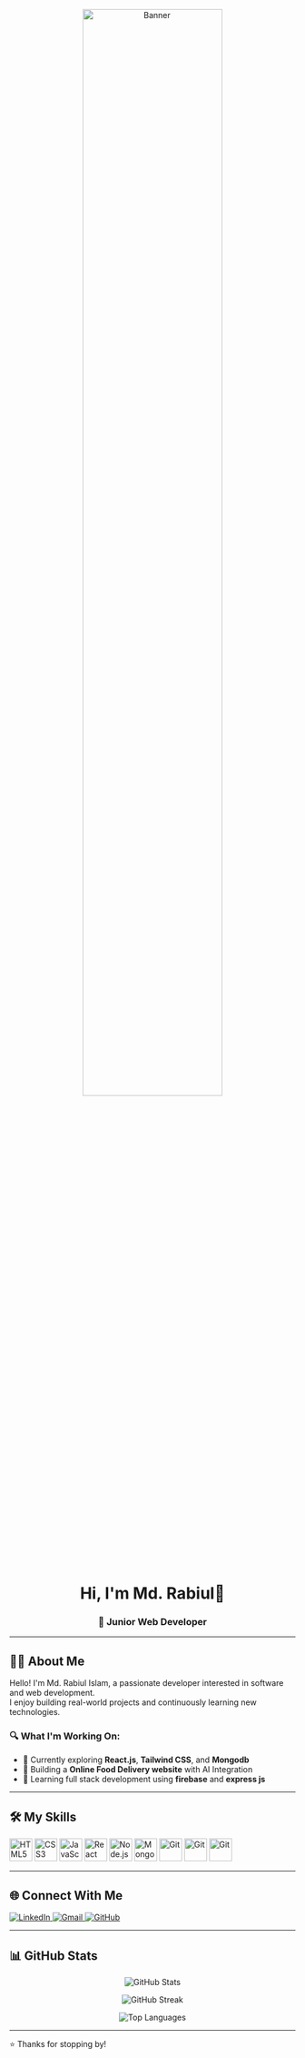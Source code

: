 <!-- Banner Image -->
<!-- Banner Image (Resized & Centered) -->
<p align="center">
<img src="https://avatars.githubusercontent.com/u/173906566?s=400&u=27ca4ac73a3e89acf6a9bd0f5d1a3059474d2cab&v=4" alt="Banner" width="70%" />
</p>

<!-- Name and Designation -->
<h1 align="center">Hi, I'm Md. Rabiul👋</h1>
<h3 align="center">🚀 Junior Web Developer </h3>

---

## 🧑‍💻 About Me

Hello! I'm Md. Rabiul Islam, a passionate developer interested in software and web development.  
I enjoy building real-world projects and continuously learning new technologies.

### 🔍 What I'm Working On:
- 🌱 Currently exploring **React.js**, **Tailwind CSS**, and **Mongodb**
- 🧳 Building a **Online Food Delivery website** with AI Integration
- 🤖 Learning full stack development using **firebase** and **express js**

---

## 🛠️ My Skills

<p align="left">
  <img src="https://cdn.jsdelivr.net/gh/devicons/devicon/icons/html5/html5-original.svg" alt="HTML5" width="40" height="40"/>
  <img src="https://cdn.jsdelivr.net/gh/devicons/devicon/icons/css3/css3-original.svg" alt="CSS3" width="40" height="40"/>
  <img src="https://cdn.jsdelivr.net/gh/devicons/devicon/icons/javascript/javascript-original.svg" alt="JavaScript" width="40" height="40"/>
  <img src="https://cdn.jsdelivr.net/gh/devicons/devicon/icons/react/react-original.svg" alt="React" width="40" height="40"/>  
  <img src="https://cdn.jsdelivr.net/gh/devicons/devicon/icons/nodejs/nodejs-original.svg" alt="Node.js" width="40" height="40"/>
  <img src="https://cdn.jsdelivr.net/gh/devicons/devicon/icons/mongodb/mongodb-original.svg" alt="MongoDB" width="40" height="40"/>
  <img src="https://cdn.jsdelivr.net/gh/devicons/devicon/icons/git/git-original.svg" alt="Git" width="40" height="40"/>
  <img src="https://img.daisyui.com/images/daisyui/mark-static.svg" alt="Git" width="40" height="40"/>
  <img src="https://tailwindcss.com/_next/static/media/tailwindcss-mark.d52e9897.svg" alt="Git" width="40" height="40"/>
 
</p>

---

## 🌐 Connect With Me

<p align="left">
  <a href="https://www.linkedin.com/in/md-rabiul-islam-13904b331/" target="_blank">
    <img src="https://img.shields.io/badge/LinkedIn-%230077B5.svg?&style=for-the-badge&logo=linkedin&logoColor=white" alt="LinkedIn" />
  </a>
  <a href="mailto:mdrabiul.asia@gmail.com">
    <img src="https://img.shields.io/badge/Email-D14836?style=for-the-badge&logo=gmail&logoColor=white" alt="Gmail" />
  </a>
  <a href="https://github.com/rabiul3000">
    <img src="https://img.shields.io/badge/GitHub-181717?style=for-the-badge&logo=github&logoColor=white" alt="GitHub" />
  </a>
</p>

---

## 📊 GitHub Stats

<p align="center">
  <img src="https://github-readme-stats.vercel.app/api?username=rabiul3000&show_icons=true&theme=tokyonight" alt="GitHub Stats" />
</p>

<p align="center">
  <img src="https://github-readme-streak-stats.herokuapp.com/?user=rabiul3000&theme=tokyonight" alt="GitHub Streak" />
</p>

<p align="center">
  <img src="https://github-readme-stats.vercel.app/api/top-langs/?username=rabiul3000&layout=compact&theme=tokyonight" alt="Top Languages" />
</p>

---

⭐️ Thanks for stopping by!
